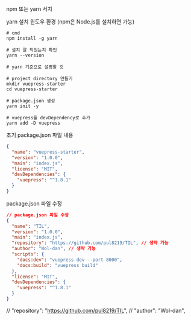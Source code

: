npm 또는 yarn 서치

yarn 설치
윈도우 환경
(npm은 Node.js를 설치하면 가능)

```
# cmd
npm install -g yarn

# 설치 잘 되었는지 확인
yarn --version

# yarn 기준으로 설명할 것

# project directory 만들기
mkdir vuepress-starter
cd vuepress-starter

# package.json 생성
yarn init -y

# vuepress를 devDependency로 추가
yarn add -D vuepress
```

초기 package.json 파일 내용

```json
{
  "name": "vuepress-starter",
  "version": "1.0.0",
  "main": "index.js",
  "license": "MIT",
  "devDependencies": {
    "vuepress": "^1.8.1"
  }
}
```

package.json 파일 수정

```json
// package.json 파일 수정
{
  "name": "TIL",
  "version": "1.0.0",
  "main": "index.js",
  "repository": "https://github.com/pul8219/TIL", // 생략 가능
  "author": "Wol-dan", // 생략 가능
  "scripts": {
    "docs:dev": "vuepress dev --port 8000",
    "docs:build": "vuepress build"
  },
  "license": "MIT",
  "devDependencies": {
    "vuepress": "^1.8.1"
  }
}
```

// "repository": "https://github.com/pul8219/TIL",
// "author": "Wol-dan",
